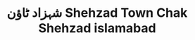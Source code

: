 ---
title: "شہزاد ٹاؤن Shehzad Town Chak Shehzad islamabad"
url: /islamabad/shhzd-ttw-n-shehzad-town-chak-shehzad-islamabad/
shop: Supermarkt
---